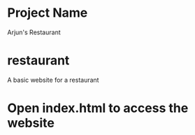 # Project Name
Arjun's Restaurant

# restaurant
A basic website for a restaurant

# Open index.html to access the website
